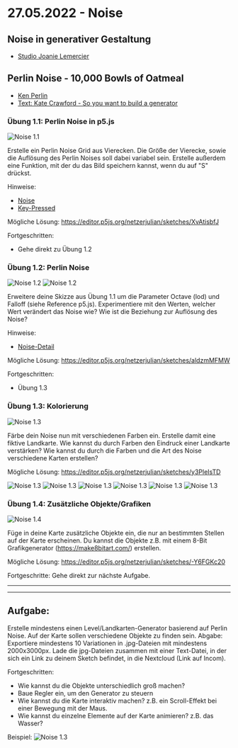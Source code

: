 # 27.05.2022 - Noise

## Noise in generativer Gestaltung 

* [Studio Joanie Lemercier](https://joanielemercier.com/lamontagne/)



## Perlin Noise - 10,000 Bowls of Oatmeal
* [Ken Perlin](https://de.wikipedia.org/wiki/Ken_Perlin)
* [Text: Kate Crawford - So you want to build a generator](https://galaxykate0.tumblr.com/post/139774965871/so-you-want-to-build-a-generator)

### Übung 1.1: Perlin Noise in p5.js
![Noise 1.1](https://github.com/juliannetzer/zweites_studienjahr_sose_2022/blob/main/assets/1_1_PerlinNoise.jpg)

Erstelle ein Perlin Noise Grid aus Vierecken. Die Größe der Vierecke, sowie die Auflösung des Perlin Noises soll dabei variabel sein. Erstelle außerdem eine Funktion, mit der du das Bild speichern kannst, wenn du auf "S" drückst. 

Hinweise: 
* [Noise](https://p5js.org/reference/#/p5/noise)
* [Key-Pressed](https://p5js.org/reference/#/p5/keyPressed)

Mögliche Lösung: https://editor.p5js.org/netzerjulian/sketches/XvAtisbfJ

Fortgeschritten: 
* Gehe direkt zu Übung 1.2

### Übung 1.2: Perlin Noise
![Noise 1.2](https://github.com/juliannetzer/zweites_studienjahr_sose_2022/blob/main/assets/1_2_PerlinNoise_Octaves1.jpg)
![Noise 1.2](https://github.com/juliannetzer/zweites_studienjahr_sose_2022/blob/main/assets/1_2_PerlinNoise_Octaves8.jpg)

Erweitere deine Skizze aus Übung 1.1 um die Parameter Octave (lod) und Falloff (siehe Reference p5.js). Experimentiere mit den Werten, welcher Wert verändert das Noise wie? Wie ist die Beziehung zur Auflösung des Noise? 

Hinweise: 
* [Noise-Detail](https://p5js.org/reference/#/p5/noiseDetail)

Mögliche Lösung: 
https://editor.p5js.org/netzerjulian/sketches/aldzmMFMW

Fortgeschritten: 
* Übung 1.3 

### Übung 1.3: Kolorierung
![Noise 1.3](https://github.com/juliannetzer/zweites_studienjahr_sose_2022/blob/main/assets/1_3_Perlin_Noise.jpg)

Färbe dein Noise nun mit verschiedenen Farben ein. Erstelle damit eine fiktive Landkarte. Wie kannst du durch Farben den Eindruck einer Landkarte verstärken? Wie kannst du durch die Farben und die Art des Noise verschiedene Karten erstellen? 

Mögliche Lösung: 
https://editor.p5js.org/netzerjulian/sketches/y3PleIsTD

![Noise 1.3](https://github.com/juliannetzer/zweites_studienjahr_sose_2022/blob/main/assets/Maps/maps_1.jpg)
![Noise 1.3](https://github.com/juliannetzer/zweites_studienjahr_sose_2022/blob/main/assets/Maps/maps_2.jpg)
![Noise 1.3](https://github.com/juliannetzer/zweites_studienjahr_sose_2022/blob/main/assets/Maps/maps_3.jpg)
![Noise 1.3](https://github.com/juliannetzer/zweites_studienjahr_sose_2022/blob/main/assets/Maps/maps_4.jpg)
![Noise 1.3](https://github.com/juliannetzer/zweites_studienjahr_sose_2022/blob/main/assets/Maps/maps_5.jpg)
![Noise 1.3](https://github.com/juliannetzer/zweites_studienjahr_sose_2022/blob/main/assets/Maps/maps_6.jpg)

### Übung 1.4: Zusätzliche Objekte/Grafiken
![Noise 1.4](https://github.com/juliannetzer/zweites_studienjahr_sose_2022/blob/main/assets/1_4_Objekte.jpg)

Füge in deine Karte zusätzliche Objekte ein, die nur an bestimmten Stellen auf der Karte erscheinen. Du kannst die Objekte z.B. mit einem 8-Bit Grafikgenerator (https://make8bitart.com/) erstellen. 

Mögliche Lösung: 
https://editor.p5js.org/netzerjulian/sketches/-Y6FGKc20

Fortgeschritte: 
Gehe direkt zur nächste Aufgabe. 

***
***

## Aufgabe: 
Erstelle mindestens einen Level/Landkarten-Generator basierend auf Perlin Noise. Auf der Karte sollen verschiedene Objekte zu finden sein.
Abgabe: Exportiere mindestens 10 Variationen in .jpg-Dateien mit mindestens 2000x3000px. Lade die jpg-Dateien zusammen mit einer Text-Datei, in der sich ein Link zu deinem Sketch befindet, in die Nextcloud (Link auf Incom).

Fortgeschritten: 
* Wie kannst du die Objekte unterschiedlich groß machen? 
* Baue Regler ein, um den Generator zu steuern 
* Wie kannst du die Karte interaktiv machen? z.B. ein Scroll-Effekt bei einer Bewegung mit der Maus.
* Wie kannst du einzelne Elemente auf der Karte animieren? z.B. das Wasser? 

Beispiel:
![Noise 1.3](https://github.com/juliannetzer/zweites_studienjahr_sose_2022/blob/main/assets/BeispielMap.jpg)




